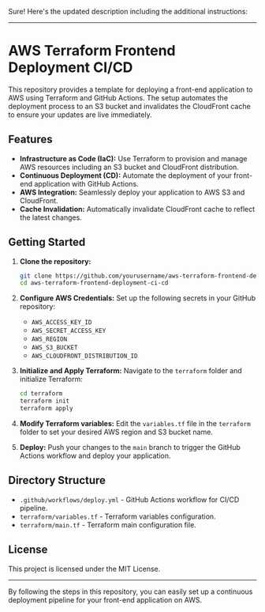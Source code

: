 Sure! Here's the updated description including the additional instructions:

---

# AWS Terraform Frontend Deployment CI/CD

This repository provides a template for deploying a front-end application to AWS using Terraform and GitHub Actions. The setup automates the deployment process to an S3 bucket and invalidates the CloudFront cache to ensure your updates are live immediately.

## Features

- **Infrastructure as Code (IaC):** Use Terraform to provision and manage AWS resources including an S3 bucket and CloudFront distribution.
- **Continuous Deployment (CD):** Automate the deployment of your front-end application with GitHub Actions.
- **AWS Integration:** Seamlessly deploy your application to AWS S3 and CloudFront.
- **Cache Invalidation:** Automatically invalidate CloudFront cache to reflect the latest changes.

## Getting Started

1. **Clone the repository:**
   ```bash
   git clone https://github.com/yourusername/aws-terraform-frontend-deployment-ci-cd.git
   cd aws-terraform-frontend-deployment-ci-cd
   ```

2. **Configure AWS Credentials:**
   Set up the following secrets in your GitHub repository:
   - `AWS_ACCESS_KEY_ID`
   - `AWS_SECRET_ACCESS_KEY`
   - `AWS_REGION`
   - `AWS_S3_BUCKET`
   - `AWS_CLOUDFRONT_DISTRIBUTION_ID`

3. **Initialize and Apply Terraform:**
   Navigate to the `terraform` folder and initialize Terraform:
   ```bash
   cd terraform
   terraform init
   terraform apply
   ```

4. **Modify Terraform variables:**
   Edit the `variables.tf` file in the `terraform` folder to set your desired AWS region and S3 bucket name.

5. **Deploy:**
   Push your changes to the `main` branch to trigger the GitHub Actions workflow and deploy your application.

## Directory Structure

- `.github/workflows/deploy.yml` - GitHub Actions workflow for CI/CD pipeline.
- `terraform/variables.tf` - Terraform variables configuration.
- `terraform/main.tf` - Terraform main configuration file.

## License

This project is licensed under the MIT License.

---

By following the steps in this repository, you can easily set up a continuous deployment pipeline for your front-end application on AWS.
